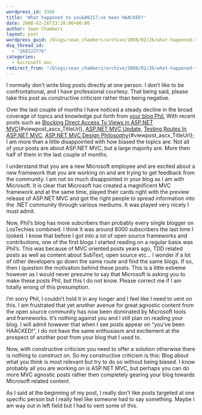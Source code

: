 ```yaml
---
wordpress_id: 3166
title: 'What happened to you&#8217;ve been HAACKED?'
date: 2008-02-26T23:28:00+00:00
author: Sean Chambers
layout: post
wordpress_guid: /blogs/sean_chambers/archive/2008/02/26/what-happened-to-you-ve-been-haacked.aspx
dsq_thread_id:
  - "268123776"
categories:
  - microsoft mvc
redirect_from: "/blogs/sean_chambers/archive/2008/02/26/what-happened-to-you-ve-been-haacked.aspx/"
---
```

I normally don&#8217;t write blog posts directly at one person. I don&#8217;t like to be confrontational, and I have professional courtesy. That being said, please take this post as constructive criticism rather than being negative.


  


Over the last couple of months I have noticed a steady decline in the broad coverage of topics and knowledge put forth from <A class="" href="http://haacked.com/Default.aspx" target="_blank">your blog Phil</A>, With recent posts such as [Blocking Direct Access To Views in ASP.NET MVC](http://haacked.com/archive/2008/02/12/asp.net-mvc-blocking-direct-access-to-views.aspx "Title of this entry."){#viewpost_ascx_TitleUrl}, <A class="entry-title-link" href="http://haacked.com/archive/2008/02/12/asp.net-mvc-update.aspx" target="_blank">ASP.NET MVC Update</A>, <A class="entry-title-link" href="http://haacked.com/archive/2007/12/17/testing-routes-in-asp.net-mvc.aspx" target="_blank">Testing Routes In ASP.NET MVC</A>,&nbsp;[ASP.NET MVC Design Philosophy](http://haacked.com/archive/2007/12/11/asp.net-mvc-design-philosophy.aspx "Title of this entry."){#viewpost_ascx_TitleUrl}; I am more than a little disappointed with how biased the topics are. Not all of your posts are about ASP.NET MVC, but a large majority are. More then half of them in the last couple of months.


  


I understand that you&nbsp;are a new Microsoft employee and are&nbsp;excited about a new framework that you are&nbsp;working on and are trying to get feedback from the community. I am not so much disappointed in your blog as I am with Microsoft. It is clear that Microsoft has created a magnificent MVC framework and at the same time, played their cards right with the preview release of ASP.NET MVC and got the right people to spread information into the .NET community through various mediums. It was played very nicely I must admit.


  


Now, Phil&#8217;s blog has more subcribers than probably every single blogger on LosTechies combined. I think it was around 8000 subscribers the last time I looked. I know that before I got into a lot of open source frameworks and contributions, one of the first blogs I started reading on a regular basis was Phil&#8217;s. This was because of MVC oriented posts years ago, TDD related posts as well as content about SubText, open source etc&#8230; I wonder if a lot of other developers go down the same route and find the same blogs. If so, then I question the motivation behind these posts. This is a little extreme however as I would never presume to say that Microsoft is asking you to make these posts Phil, but this I do not know. Please correct me if I am totally wrong of this presumption.


  


I&#8217;m sorry Phil, I couldn&#8217;t hold it in any longer and I feel like I need to vent on this. I am frustrated that yet another avenue for great agnostic content from the open source community has now been dominated by Microsoft tools and frameworks. It&#8217;s nothing against you and I still plan on reading your blog. I will admit however that when I see posts appear on &#8220;you&#8217;ve been HAACKED!&#8221;, I do not have the same enthusiasm and excitement at the prospect of another post from your blog that I used to.


  


Now, with constructive criticism you need to offer a solution otherwise there is nothing to construct on. So my constructive criticism is this: Blog about what you think is most relevant but try to do so without being biased. I know probably all you are working on is ASP.NET MVC, but perhaps you can do more MVC agnostic posts rather then completely gearing your blog towards Microsoft related content.


  


As I said at the beginning of my post, I really don&#8217;t like posts targeted at one specific person but I really feel like someone had to say something. Maybe I am way out in left field but I had to vent some of this.